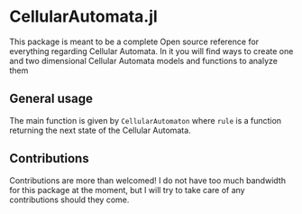 # CellularAutomata.jl

This package is meant to be a complete Open source reference for everything regarding Cellular Automata.
In it you will find ways to create one and two dimensional Cellular Automata models and functions 
to analyze them

## General usage

The main function is given by `CellularAutomaton` where `rule` is a function returning the next state of the Cellular Automata. 


## Contributions

Contributions are more than welcomed! I do not have too much bandwidth for this package at the moment, but I will try to take care of any contributions should they come.
